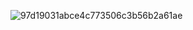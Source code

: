 ![97d19031abce4c773506c3b56b2a61ae](https://github.com/user-attachments/assets/9585e9e9-4ac4-4302-ad6d-eaf0f8800603)
